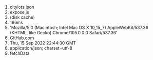 1. citylots.json
2. expose.js
3. (disk cache)
4. 186ms
5. 'Mozilla/5.0 (Macintosh; Intel Mac OS X 10_15_7) AppleWebKit/537.36 (KHTML, like Gecko) Chrome/105.0.0.0 Safari/537.36'
6. GitHub.com
7. Thu, 15 Sep 2022 22:44:30 GMT
8. application/json; charset=utf-8
9. fetchData
